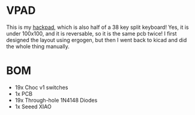 # VPAD

This is my [hackpad](hackpad.hackclub.com), which is also half of a 38 key split keyboard! Yes, it is under 100x100, and it is reversable, so it is the same pcb twice! I first designed the layout using ergogen, but then I went back to kicad and did the whole thing manually. 

# BOM
- 19x Choc v1 switches
- 1x PCB
- 19x Through-hole 1N4148 Diodes
- 1x Seeed XIAO 
